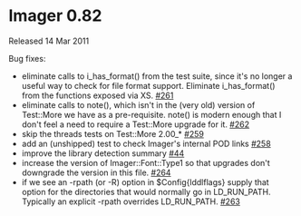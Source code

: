 # Imager 0.82

Released 14 Mar 2011

Bug fixes:
- eliminate calls to i_has_format() from the test suite, since it's no longer a useful way to check for file format support. Eliminate i_has_format() from the functions exposed via XS. [#261](https://github.com/tonycoz/imager/issues/261)
- eliminate calls to note(), which isn't in the (very old) version of Test::More we have as a pre-requisite. note() is modern enough that I don't feel a need to require a Test::More upgrade for it. [#262](https://github.com/tonycoz/imager/issues/262)
- skip the threads tests on Test::More 2.00_* [#259](https://github.com/tonycoz/imager/issues/259)
- add an (unshipped) test to check Imager's internal POD links [#258](https://github.com/tonycoz/imager/issues/258)
- improve the library detection summary [#44](https://github.com/tonycoz/imager/issues/44)
- increase the version of Imager::Font::Type1 so that upgrades don't downgrade the version in this file. [#264](https://github.com/tonycoz/imager/issues/264)
- if we see an -rpath (or -R) option in $Config{lddlflags} supply that option for the directories that would normally go in LD_RUN_PATH. Typically an explicit -rpath overrides LD_RUN_PATH. [#263](https://github.com/tonycoz/imager/issues/263)